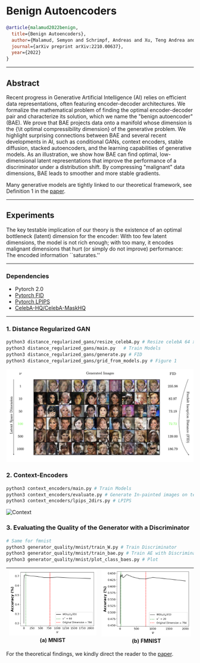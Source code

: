 # Benign Autoencoders

```bib
@article{malamud2022benign,
  title={Benign Autoencoders},
  author={Malamud, Semyon and Schrimpf, Andreas and Xu, Teng Andrea and Matera, Giuseppe and Didisheim, Antoine},
  journal={arXiv preprint arXiv:2210.00637},
  year={2022}
}

```
-----------

## Abstract

Recent progress in Generative Artificial Intelligence (AI) relies on efficient data representations, often featuring encoder-decoder architectures. We formalize the mathematical problem of finding the optimal encoder-decoder pair and characterize its solution, which we name the "benign autoencoder" (BAE). We prove that BAE projects data onto a manifold whose dimension is the {\it optimal compressibility dimension} of the generative problem. 
We highlight surprising connections between BAE and several recent developments in AI, such as conditional GANs, context encoders, stable diffusion, stacked autoencoders, and the learning capabilities of generative models. As an illustration, we show how BAE can find optimal, low-dimensional latent representations that improve the performance of a discriminator under a distribution shift. By compressing "malignant" data dimensions, BAE leads to smoother and more stable gradients.

Many generative models are tightly linked to our theoretical framework, see Definition 1 in the [paper](https://arxiv.org/abs/2210.00637).

----------

## Experiments

The key testable implication of our theory is the existence of an optimal bottleneck (latent) dimension for the encoder: With too few latent dimensions, the model is not rich enough; with too many, it encodes malignant dimensions that hurt (or simply do not improve) performance: The encoded information ``saturates.''

------------

### Dependencies

- Pytorch 2.0
- [Pytorch FID](https://github.com/mseitzer/pytorch-fid)
- [Pytorch LPIPS](https://github.com/richzhang/PerceptualSimilarity)
- [CelebA-HQ/CelebA-MaskHQ](https://mmlab.ie.cuhk.edu.hk/projects/CelebA.html)
-----------

### 1. Distance Regularized GAN


```bash
python3 distance_regularized_gans/resize_celebA.py # Resize celebA 64 x 64
python3 distance_regularized_gans/main.py   # Train Models
python3 distance_regularized_gans/generate.py # FID
python3 distance_regularized_gans/grid_from_models.py # Figure 1
```

![CelebA](assets/celebA.png)

### 2. Context-Encoders

```bash
python3 context_encoders/main.py # Train Models
python3 context_encoders/evaluate.py # Generate In-painted images on test data
python3 context_encoders/lpips_2dirs.py # LPIPS
```
![Context](assets/context.png)

### 3. Evaluating the Quality of the Generator with a Discriminator

```bash
# Same for fmnist
python3 generator_quality/mnist/train_W.py # Train Discriminator
python3 generator_quality/mnist/train_bae.py # Train AE with Discriminator Penalty
python3 generator_quality/mnist/plot_class_baes.py # Plot
```

| <img src="assets/mnist.png"><center>(a) MNIST</center> | <img src="assets/fmnist.png"><center>(b) FMNIST</center> | 
|-----------------------------------|-------------------------------------|

For the theoretical findings, we kindly direct the reader to the [paper](https://arxiv.org/abs/2210.00637). 